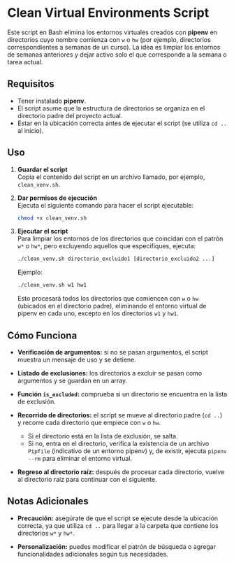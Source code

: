# Clean Virtual Environments Script

Este script en Bash elimina los entornos virtuales creados con **pipenv** en directorios cuyo nombre comienza con `w` o `hw` (por ejemplo, directorios correspondientes a semanas de un curso). La idea es limpiar los entornos de semanas anteriores y dejar activo solo el que corresponde a la semana o tarea actual.

## Requisitos

- Tener instalado **pipenv**.
- El script asume que la estructura de directorios se organiza en el directorio padre del proyecto actual.
- Estar en la ubicación correcta antes de ejecutar el script (se utiliza `cd ..` al inicio).

## Uso

1. **Guardar el script**  
   Copia el contenido del script en un archivo llamado, por ejemplo, `clean_venv.sh`.

2. **Dar permisos de ejecución**  
   Ejecuta el siguiente comando para hacer el script ejecutable:
   ```bash
   chmod +x clean_venv.sh
   ```

3. **Ejecutar el script**  
    Para limpiar los entornos de los directorios que coincidan con el patrón `w*` o `hw*`, pero excluyendo aquellos que especifiques, ejecuta:
    ```bash
    ./clean_venv.sh directorio_excluido1 [directorio_excluido2 ...]
    ```
    
    Ejemplo:
    ```bash
    ./clean_venv.sh w1 hw1
    ```
    
    Esto procesará todos los directorios que comiencen con `w` o `hw` (ubicados en el directorio padre), eliminando el entorno virtual de pipenv en cada uno, excepto en los directorios `w1` y `hw1`.

## Cómo Funciona

- **Verificación de argumentos:** si no se pasan argumentos, el script muestra un mensaje de uso y se detiene.

- **Listado de exclusiones:** los directorios a excluir se pasan como argumentos y se guardan en un array.

- **Función `is_excluded`:** comprueba si un directorio se encuentra en la lista de exclusión.

- **Recorrido de directorios:** el script se mueve al directorio padre (`cd ..`) y recorre cada directorio que empiece con `w` o `hw`.

    - Si el directorio está en la lista de exclusión, se salta.
    - Si no, entra en el directorio, verifica la existencia de un archivo `Pipfile` (indicativo de un entorno pipenv) y, de existir, ejecuta `pipenv --rm` para eliminar el entorno virtual.

- **Regreso al directorio raíz:** después de procesar cada directorio, vuelve al directorio raíz para continuar con el siguiente.

## Notas Adicionales
- **Precaución:** asegúrate de que el script se ejecute desde la ubicación correcta, ya que utiliza `cd ..` para llegar a la carpeta que contiene los directorios `w*` y `hw*`.

- **Personalización:** puedes modificar el patrón de búsqueda o agregar funcionalidades adicionales según tus necesidades.